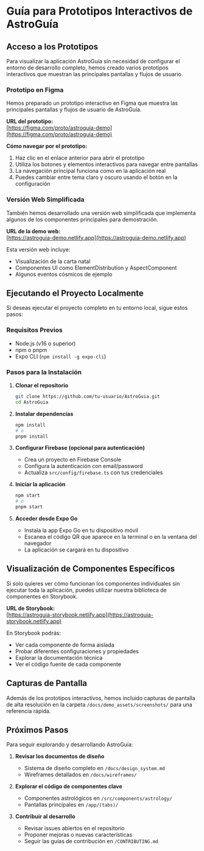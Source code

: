 # Guía para Prototipos Interactivos de AstroGuía

## Acceso a los Prototipos

Para visualizar la aplicación AstroGuía sin necesidad de configurar el entorno de desarrollo completo, hemos creado varios prototipos interactivos que muestran las principales pantallas y flujos de usuario.

### Prototipo en Figma

Hemos preparado un prototipo interactivo en Figma que muestra las principales pantallas y flujos de usuario de AstroGuía.

**URL del prototipo:**  
[https://figma.com/proto/astroguia-demo](https://figma.com/proto/astroguia-demo)

**Cómo navegar por el prototipo:**
1. Haz clic en el enlace anterior para abrir el prototipo
2. Utiliza los botones y elementos interactivos para navegar entre pantallas
3. La navegación principal funciona como en la aplicación real
4. Puedes cambiar entre tema claro y oscuro usando el botón en la configuración

### Versión Web Simplificada

También hemos desarrollado una versión web simplificada que implementa algunos de los componentes principales para demostración.

**URL de la demo web:**  
[https://astroguia-demo.netlify.app](https://astroguia-demo.netlify.app)

Esta versión web incluye:
- Visualización de la carta natal
- Componentes UI como ElementDistribution y AspectComponent
- Algunos eventos cósmicos de ejemplo

## Ejecutando el Proyecto Localmente

Si deseas ejecutar el proyecto completo en tu entorno local, sigue estos pasos:

### Requisitos Previos
- Node.js (v16 o superior)
- npm o pnpm
- Expo CLI (`npm install -g expo-cli`)

### Pasos para la Instalación

1. **Clonar el repositorio**
   ```bash
   git clone https://github.com/tu-usuario/AstroGuia.git
   cd AstroGuia
   ```

2. **Instalar dependencias**
   ```bash
   npm install
   # o
   pnpm install
   ```

3. **Configurar Firebase (opcional para autenticación)**
   - Crea un proyecto en Firebase Console
   - Configura la autenticación con email/password
   - Actualiza `src/config/firebase.ts` con tus credenciales

4. **Iniciar la aplicación**
   ```bash
   npm start
   # o
   pnpm start
   ```

5. **Acceder desde Expo Go**
   - Instala la app Expo Go en tu dispositivo móvil
   - Escanea el código QR que aparece en la terminal o en la ventana del navegador
   - La aplicación se cargará en tu dispositivo

## Visualización de Componentes Específicos

Si solo quieres ver cómo funcionan los componentes individuales sin ejecutar toda la aplicación, puedes utilizar nuestra biblioteca de componentes en Storybook.

**URL de Storybook:**  
[https://astroguia-storybook.netlify.app](https://astroguia-storybook.netlify.app)

En Storybook podrás:
- Ver cada componente de forma aislada
- Probar diferentes configuraciones y propiedades
- Explorar la documentación técnica
- Ver el código fuente de cada componente

## Capturas de Pantalla

Además de los prototipos interactivos, hemos incluido capturas de pantalla de alta resolución en la carpeta `/docs/demo_assets/screenshots/` para una referencia rápida.

## Próximos Pasos

Para seguir explorando y desarrollando AstroGuía:

1. **Revisar los documentos de diseño**
   - Sistema de diseño completo en `/docs/design_system.md`
   - Wireframes detallados en `/docs/wireframes/`

2. **Explorar el código de componentes clave**
   - Componentes astrológicos en `/src/components/astrology/`
   - Pantallas principales en `/app/(tabs)/`

3. **Contribuir al desarrollo**
   - Revisar issues abiertos en el repositorio
   - Proponer mejoras o nuevas características
   - Seguir las guías de contribución en `/CONTRIBUTING.md`